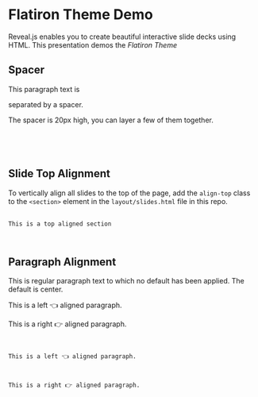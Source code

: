 # Flatiron Theme Demo 

Reveal.js enables you to create beautiful interactive slide decks using HTML. This presentation demos the _*Flatiron Theme*_



## Spacer <!-- .section: class="test-pink" -->

This paragraph text is <div class="spacer"></div> separated by a spacer.

The spacer is 20px high, you can layer a few of them together.

<pre>
	<code>
<div class="spacer"></div>
	</code>
</pre>



## Slide Top Alignment

To vertically align all slides to the top of the page, add the `align-top` class to the `<section>` element in the `layout/slides.html` file in this repo.

<pre>
	<code>
<section class="align-top">This is a top aligned section</section>
	</code>
</pre>



## Paragraph Alignment

This is regular paragraph text to which no default has been applied. The default is center.

<p class="align-left">This is a left 👈 aligned paragraph.</p>
<p class="align-right">This is a right 👉 aligned paragraph.</p>

<pre>
	<code>
<p class="align-left">This is a left 👈 aligned paragraph.</p>
<p class="align-right">This is a right 👉 aligned paragraph.</p> 
	</code>
</pre>